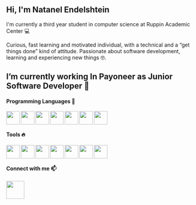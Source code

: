 ## Hi, I'm Natanel Endelshtein

I'm currently a third year student in computer science at Ruppin Academic Center 💻

Curious, fast learning and motivated individual, with a technical and a “get things done” kind of attitude.
Passionate about software development, learning and experiencing new things 🤓.
 
##  I’m currently working In Payoneer as Junior Software Developer 🔭

#### Programming Languages 🚀

<img align="left" width="36px" src="https://user-images.githubusercontent.com/57855070/98302891-e8d19600-1fc5-11eb-88ff-96a990f80521.png"/>
<img align="left" width="36px" src="https://user-images.githubusercontent.com/57855070/98302338-e1f65380-1fc4-11eb-95ae-ad38f2c4fc13.png"/> 
<img align="left" width="36px" src="https://camo.githubusercontent.com/52045ed9d775b4ac9286e51c28b878edca6bb1750815b423c8d06c7976040ab7/68747470733a2f2f6d617274696e63686176657a2e6769746875622e696f2f4173736574732f4c6f676f732f6373686172702e737667"/> 
<img align="left" width="36px" src="https://user-images.githubusercontent.com/57855070/98301894-33521300-1fc4-11eb-860e-f06c2a2e9dce.png"/>
<img align="left" width="36px" src="https://user-images.githubusercontent.com/57855070/98302169-9c398b00-1fc4-11eb-9734-1c075d91db98.png"/>
<img align="left" width="36px" src="https://regency.capital/wp-content/uploads/2020/04/flutter-logo.png"/> 
<img align="left" width="36px" src="https://seeklogo.com/images/N/nodejs-logo-FBE122E377-seeklogo.com.png"/> 
<br />

<br />

#### Tools 🔥

<img align="left" width="36px" src="https://user-images.githubusercontent.com/57855070/98331898-3a017a00-2006-11eb-938a-eb22d38f9f57.png"/>
<img align="left" width="36px" src="https://d33wubrfki0l68.cloudfront.net/6819a0fed8cb9945e11bf4b271100bd405533c73/de933/assets/images/blog/appium-logo.png"/>
<img align="left" width="36px" src="http://rzine.fr/publication/20200316_rselenium_turorial/featured.png"/>
<img align="left" width="36px" src="https://d2cnjxvu6pstmv.cloudfront.net/wp-content/uploads/2018/01/22135721/azure_icon.png"/>
<img align="left" width="36px" src="https://user-images.githubusercontent.com/57855070/98332575-94e7a100-2007-11eb-9c2b-81ad2d1d04f1.png"/>
<img align="left" width="36px" src="https://user-images.githubusercontent.com/57855070/98332622-ad57bb80-2007-11eb-8ecb-9bd68aefeef6.png"/> 
<img align="left" width="36px" src="https://cloudblogs.microsoft.com/uploads/prod/sites/32/2020/05/SQL.png"/> 
<br />

 
 <br />
  
  
#### Connect with me 📫

[<img align="left" width="48px" src="https://user-images.githubusercontent.com/57855070/98333031-8fd72180-2008-11eb-96ce-cc86e185889c.png"/>][linkedin]

[linkedin]: https://www.linkedin.com/in/natanel-endelshtein-35403b5a/


